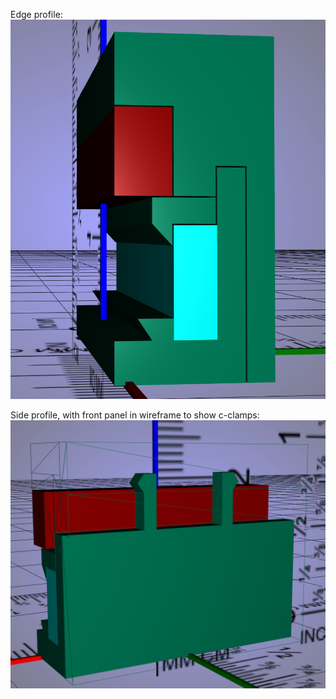 Edge profile:
![profile](frame_edge.png)

Side profile, with front panel in wireframe to show c-clamps:
![profile2](frame_side.png)
